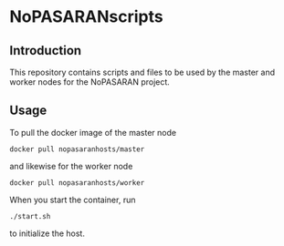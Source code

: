 # NoPASARANscripts

## Introduction

This repository contains scripts and files to be used by the master and worker nodes for the NoPASARAN project.

## Usage

To pull the docker image of the master node

`docker pull nopasaranhosts/master`

and likewise for the worker node

`docker pull nopasaranhosts/worker`


When you start the container, run

`./start.sh`

to initialize the host.

